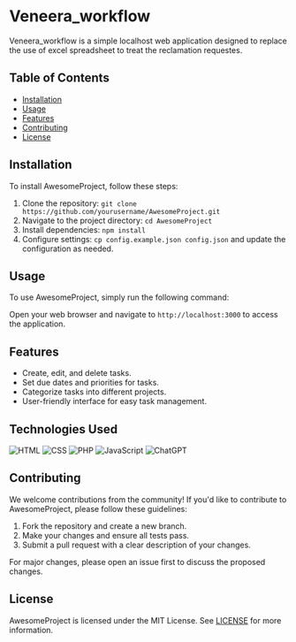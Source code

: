 # Veneera_workflow 

Veneera_workflow is a simple localhost web application designed to replace the use of excel spreadsheet to treat the reclamation requestes.

## Table of Contents

- [Installation](#installation)
- [Usage](#usage)
- [Features](#features)
- [Contributing](#contributing)
- [License](#license)

## Installation

To install AwesomeProject, follow these steps:

1. Clone the repository: `git clone https://github.com/yourusername/AwesomeProject.git`
2. Navigate to the project directory: `cd AwesomeProject`
3. Install dependencies: `npm install`
4. Configure settings: `cp config.example.json config.json` and update the configuration as needed.

## Usage

To use AwesomeProject, simply run the following command:


Open your web browser and navigate to `http://localhost:3000` to access the application.

## Features

- Create, edit, and delete tasks.
- Set due dates and priorities for tasks.
- Categorize tasks into different projects.
- User-friendly interface for easy task management. 

## Technologies Used

![HTML](https://img.shields.io/badge/HTML-5-orange)
![CSS](https://img.shields.io/badge/CSS-3-blue)
![PHP](https://img.shields.io/badge/PHP-7.4-blueviolet)
![JavaScript](https://img.shields.io/badge/JavaScript-ES6-yellow)
![ChatGPT](https://img.shields.io/badge/ChatGPT-3.5-brightgreen)

## Contributing

We welcome contributions from the community! If you'd like to contribute to AwesomeProject, please follow these guidelines:

1. Fork the repository and create a new branch.
2. Make your changes and ensure all tests pass.
3. Submit a pull request with a clear description of your changes.

For major changes, please open an issue first to discuss the proposed changes.

## License

AwesomeProject is licensed under the MIT License. See [LICENSE](LICENSE) for more information.


